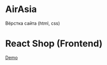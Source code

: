 # AirAsia
Вёрстка сайта (html, css)

# React Shop (Frontend)

[Demo](https://innaonline.github.io/AirAsia)

